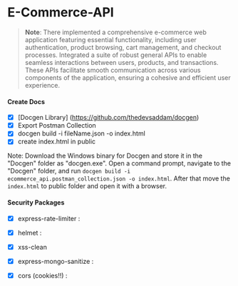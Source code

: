 # E-Commerce-API

 > **Note**:  There implemented a comprehensive e-commerce web application featuring essential functionality, including user authentication, product browsing, cart management, and checkout processes. Integrated a suite of robust general APIs to enable seamless interactions between users, products, and transactions. These APIs facilitate smooth communication across various components of the application, ensuring a cohesive and efficient user experience.


#### Create Docs
- [x] [Docgen Library] (https://github.com/thedevsaddam/docgen)
- [x] Export Postman Collection
- [x] docgen build -i fileName.json -o index.html
- [x] create index.html in public

Note: 
Download the Windows binary for Docgen and store it in the "Docgen" folder as "docgen.exe". Open a command prompt, navigate to the "Docgen" folder, and run `docgen build -i ecommerce_api.postman_collection.json -o index.html`.
After that move the `index.html`  to public folder and open it with a browser.

#### Security Packages

- [x] express-rate-limiter : 
- [x] helmet : 
- [x] xss-clean
- [x] express-mongo-sanitize :
- [x] cors (cookies!!) : 

 
